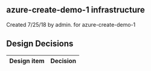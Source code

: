 ## azure-create-demo-1 infrastructure

Created 7/25/18 by admin. for azure-create-demo-1


## Design Decisions
| Design item                | Decision|
| :----------------------------------- | :--------------------------------------------------------------------------------|
